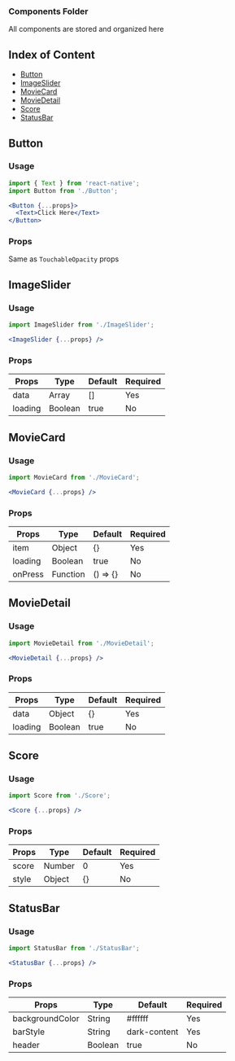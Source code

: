 ### Components Folder
All components are stored and organized here
## Index of Content
- [Button](#Button)
- [ImageSlider](#ImageSlider)
- [MovieCard](#MovieCard)
- [MovieDetail](#MovieDetail)
- [Score](#Score)
- [StatusBar](#StatusBar)
 
## Button
### Usage
```jsx harmony
import { Text } from 'react-native';
import Button from './Button';

<Button {...props}>
  <Text>Click Here</Text>
</Button>
```

### Props
Same as `TouchableOpacity` props

## ImageSlider
### Usage
```jsx harmony
import ImageSlider from './ImageSlider';

<ImageSlider {...props} />
```

### Props
| Props | Type | Default | Required
| ----- | ---- | ------- | -----
| data | Array | [] | Yes |
| loading | Boolean | true | No |

## MovieCard
### Usage
```jsx harmony
import MovieCard from './MovieCard';

<MovieCard {...props} />
```

### Props
| Props | Type | Default | Required
| ----- | ---- | ------- | -----
| item | Object | {} | Yes |
| loading | Boolean | true | No |
| onPress | Function | () => {} | No |

## MovieDetail
### Usage
```jsx harmony
import MovieDetail from './MovieDetail';

<MovieDetail {...props} />
```

### Props
| Props | Type | Default | Required
| ----- | ---- | ------- | -----
| data | Object | {} | Yes |
| loading | Boolean | true | No |

## Score
### Usage
```jsx harmony
import Score from './Score';

<Score {...props} />
```

### Props
| Props | Type | Default | Required
| ----- | ---- | ------- | -----
| score | Number | 0 | Yes |
| style | Object | {} | No |

## StatusBar
### Usage
```jsx harmony
import StatusBar from './StatusBar';

<StatusBar {...props} />
```

### Props
| Props | Type | Default | Required
| ----- | ---- | ------- | -----
| backgroundColor | String | #ffffff | Yes |
| barStyle | String | dark-content | Yes |
| header | Boolean | true | No |